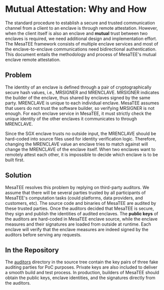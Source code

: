 # Mutual Attestation: Why and How
The standard procedure to establish a secure and trusted communication channel
from a client to an enclave is through remote attestation.  However, when the
client itself is also an enclave and **mutual** trust between two enclaves is
required, we need additional design and implementation effort. The MesaTEE
framework consists of multiple enclave services and most of the
enclave-to-enclave communications need bidirectional authentication. This
document entails the methodology and process of MesaTEE's mutual enclave remote
attestation. 

## Problem
The identity of an enclave is defined through a pair of cryptographically
secure hash values, i.e., MRSIGNER and MRENCLAVE. MRSIGNER indicates the
builder of the enclave, thus shared by enclaves signed by the same party.
MRENCLAVE is unique to each individual enclave. MesaTEE assumes that users do
not trust the software builder, so verifying MRSIGNER is not enough.  For each
enclave service in MesaTEE, it must strictly check the unique identity of the
other enclaves it communicates to through MRENCLAVE.

Since the SGX enclave trusts no outside input, the MRENCLAVE should be
hard-coded into source files used for identity verification logic. Therefore,
changing the MRENCLAVE value an enclave tries to match against will change the
MRENCLAVE of the enclave itself. When two enclaves want to remotely attest each
other, it is impossible to decide which enclave is to be built first.

## Solution
MesaTEE resolves this problem by replying on third-party auditors. We assume
that there will be several parties trusted by all participants of MesaTEE's
computation tasks (could platforms, data providers, and customers, etc). The
source code and binaries of MesaTEE are audited by these trusted parties. Once
the auditors decided that MesaTEE is secure, they sign and publish the
identities of audited enclaves.  The **public keys** of the auditors are
hard-coded in MesaTEE enclave source, while the enclave measures and their
signatures are loaded from outside at runtime. Each enclave will verify that
the enclave measures are indeed signed by the auditors before serving any
requests.

## In the Repository 
The [auditors](../auditors) directory in the source tree contain the key pairs
of three fake auditing parties for PoC purposes. Private keys are also included
to deliver a smooth build and test process. In production, builders of MesaTEE
should obtain the public keys, enclave identities, and the signatures directly
from the auditors.
